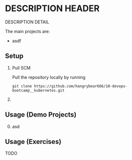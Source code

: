 # DESCRIPTION HEADER

DESCRIPTION DETAIL

The main projects are:
- asdf

## Setup

1. Pull SCM

    Pull the repository locally by running
    ```
    git clone https://github.com/hangrybear666/10-devops-bootcamp__kubernetes.git
    ```
2. 

## Usage (Demo Projects)

0. asd

## Usage (Exercises)

TODO
